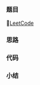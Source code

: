 ### 题目

🔗[LeetCode](https://leetcode-cn.com/problems/length-of-last-word/)

### 

### 思路

### 代码

### 小结